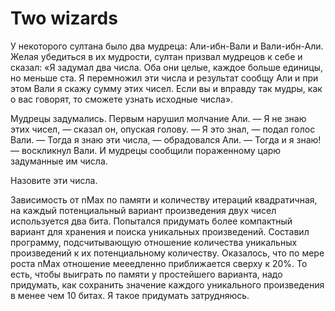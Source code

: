 ﻿# Two wizards

У некоторого султана было два мудреца: Али-ибн-Вали и Вали-ибн-Али. Желая убедиться в их мудрости, султан призвал мудрецов к себе и сказал: «Я задумал два числа. Оба они целые, каждое больше единицы, но меньше ста. Я перемножил эти числа и результат сообщу Али и при этом Вали я скажу сумму этих чисел. Если вы и вправду так мудры, как о вас говорят, то сможете узнать исходные числа».

Мудрецы задумались. Первым нарушил молчание Али.
— Я не знаю этих чисел, — сказал он, опуская голову.
— Я это знал, — подал голос Вали.
— Тогда я знаю эти числа, — обрадовался Али.
— Тогда и я знаю! — воскликнул Вали.
И мудрецы сообщили пораженному царю задуманные им числа.

Назовите эти числа.



Зависимость от nMax по памяти и количеству итераций квадратичная, на каждый потенциальный вариант произведения двух чисел используется два бита. Попытался придумать более компактный вариант для хранения и поиска уникальных произведений. Составил программу, подсчитывающую отношение количества уникальных произведений к их потенциальному количеству. Оказалось, что по мере роста nMax отношение мееедленно приближается сверху к 20%. То есть, чтобы выиграть по памяти у простейшего варианта, надо придумать, как сохранить значение каждого уникального произведения в менее чем 10 битах. Я такое придумать затрудняюсь.